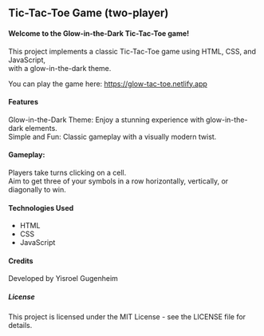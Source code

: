 ## Tic-Tac-Toe Game (two-player)
#### Welcome to the Glow-in-the-Dark Tic-Tac-Toe game!
This project implements a classic Tic-Tac-Toe game using HTML, CSS, and JavaScript, <br>
with a glow-in-the-dark theme.

You can play the game here: https://glow-tac-toe.netlify.app

#### Features
Glow-in-the-Dark Theme: Enjoy a stunning experience with glow-in-the-dark elements.<br>
Simple and Fun: Classic gameplay with a visually modern twist.

#### Gameplay:
Players take turns clicking on a cell.<br>
Aim to get three of your symbols in a row horizontally, vertically, or diagonally to win.<br>

#### Technologies Used
- HTML
- CSS
- JavaScript
#### Credits
Developed by Yisroel Gugenheim
##### License
This project is licensed under the MIT License - see the LICENSE file for details.


